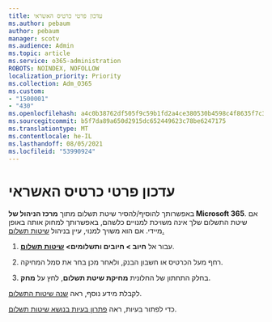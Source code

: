 ```yaml
---
title: עדכון פרטי כרטיס האשראי
ms.author: pebaum
author: pebaum
manager: scotv
ms.audience: Admin
ms.topic: article
ms.service: o365-administration
ROBOTS: NOINDEX, NOFOLLOW
localization_priority: Priority
ms.collection: Adm_O365
ms.custom:
- "1500001"
- "430"
ms.openlocfilehash: a4c0b38762df505f9c59b1fd2a4ce380530b4598c4f8635f7c30c7fe277f56a4
ms.sourcegitcommit: b5f7da89a650d2915dc652449623c78be6247175
ms.translationtype: MT
ms.contentlocale: he-IL
ms.lasthandoff: 08/05/2021
ms.locfileid: "53990924"
---
```

# <a name="update-my-credit-card-information"></a>עדכון פרטי כרטיס האשראי

באפשרותך להוסיף/להסיר שיטת תשלום מתוך **מרכז הניהול של Microsoft 365**. אם שיטת התשלום שלך אינה משויכת למנויים כלשהם, באפשרותך למחוק אותה באופן מיידי. אם הוא משויך למנוי, עיין בניהול [שיטות תשלום.](https://docs.microsoft.com/microsoft-365/commerce/billing-and-payments/manage-payment-methods)

1. עבור אל **חיוב > חיובים ותשלומים> [שיטות תשלום](https://go.microsoft.com/fwlink/p/?linkid=2018806)**.

2. רחף מעל הכרטיס או חשבון הבנק, ולאחר מכן בחר את סמל המחיקה.

3. בחלק התחתון של החלונית **מחיקת שיטת תשלום**, לחץ על **מחק**.

לקבלת מידע נוסף, ראה [שנה שיטות התשלום](https://docs.microsoft.com/microsoft-365/commerce/billing-and-payments/manage-payment-methods).

כדי לפתור בעיות, ראה [פתרון בעיות בנושא שיטות תשלום](https://docs.microsoft.com/microsoft-365/commerce/billing-and-payments/manage-payment-methods#troubleshoot-payment-methods).
